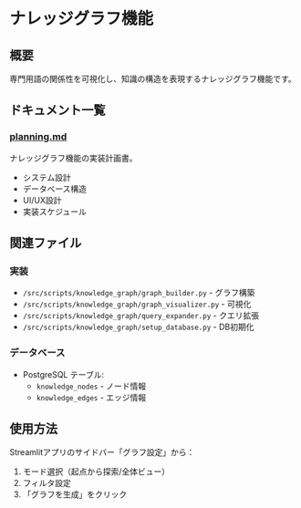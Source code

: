 # ナレッジグラフ機能

## 概要
専門用語の関係性を可視化し、知識の構造を表現するナレッジグラフ機能です。

## ドキュメント一覧

### [planning.md](./planning.md)
ナレッジグラフ機能の実装計画書。
- システム設計
- データベース構造
- UI/UX設計
- 実装スケジュール

## 関連ファイル

### 実装
- `/src/scripts/knowledge_graph/graph_builder.py` - グラフ構築
- `/src/scripts/knowledge_graph/graph_visualizer.py` - 可視化
- `/src/scripts/knowledge_graph/query_expander.py` - クエリ拡張
- `/src/scripts/knowledge_graph/setup_database.py` - DB初期化

### データベース
- PostgreSQL テーブル:
  - `knowledge_nodes` - ノード情報
  - `knowledge_edges` - エッジ情報

## 使用方法
Streamlitアプリのサイドバー「グラフ設定」から：
1. モード選択（起点から探索/全体ビュー）
2. フィルタ設定
3. 「グラフを生成」をクリック